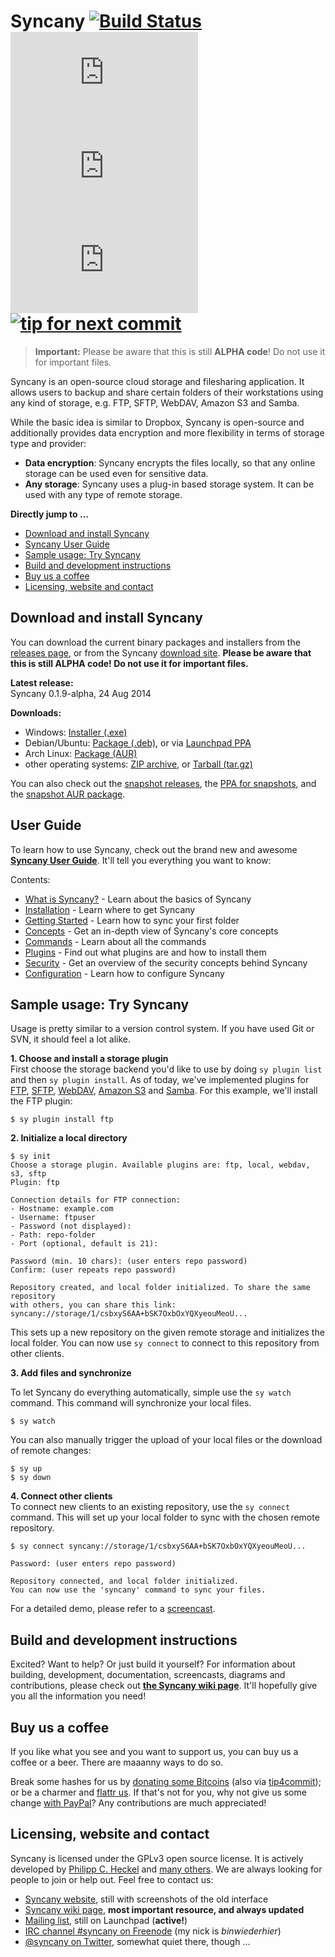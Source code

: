 Syncany [![Build Status](https://travis-ci.org/syncany/syncany.svg?branch=master)](https://travis-ci.org/syncany/syncany) [![Coverage Status](https://api.syncany.org/badge/coverage.php)](https://syncany.org/reports/coverage/) [![Test Status](https://api.syncany.org/badge/tests.php)](https://syncany.org/reports/tests/) [![Lines of Code](https://api.syncany.org/badge/lines.php)](https://syncany.org/reports/cloc.xml) [![tip for next commit](http://tip4commit.com/projects/822.svg)](http://tip4commit.com/github/syncany/syncany)
=======
> **Important:** Please be aware that this is still **ALPHA code**! Do not use it
                 for important files.

Syncany is an open-source cloud storage and filesharing application. It allows
users to backup and share certain folders of their workstations using any kind
of storage, e.g. FTP, SFTP, WebDAV, Amazon S3 and Samba.

While the basic idea is similar to Dropbox, Syncany is
open-source and additionally provides data encryption and more flexibility in
terms of storage type and provider:

- **Data encryption**: Syncany encrypts the files locally, so that any online
  storage can be used even for sensitive data.  
- **Any storage**: Syncany uses a plug-in based storage system. It can
  be used with any type of remote storage.


**Directly jump to ...**

- [Download and install Syncany](#download-and-install-syncany)
- [Syncany User Guide](#user-guide)
- [Sample usage: Try Syncany](#sample-usage-try-syncany)
- [Build and development instructions](#build-and-development-instructions)
- [Buy us a coffee](#buy-us-a-coffee)
- [Licensing, website and contact](#licensing-website-and-contact)


Download and install Syncany
----------------------------
You can download the current binary packages and installers from the [releases page](https://github.com/syncany/syncany/releases), or from the Syncany [download site](http://syncany.org/dist/). **Please be aware that this is still ALPHA code! Do not use it for important files.**

**Latest release:**   
Syncany 0.1.9-alpha, 24 Aug 2014

**Downloads:**   
- Windows: [Installer (.exe)](https://syncany.org/dist/releases/syncany-0.1.9-alpha.exe)
- Debian/Ubuntu: [Package (.deb)](https://syncany.org/dist/releases/syncany_0.1.9.alpha_all.deb), or via [Launchpad PPA](https://launchpad.net/~syncany/+archive/release)
- Arch Linux: [Package (AUR)](https://aur.archlinux.org/packages/syncany/)
- other operating systems: [ZIP archive](https://syncany.org/dist/releases/syncany-0.1.9-alpha.zip), or [Tarball (tar.gz)](https://syncany.org/dist/releases/syncany-0.1.9-alpha.tar.gz)

You can also check out the [snapshot releases](https://www.syncany.org/dist/snapshots/), the [PPA for snapshots](https://launchpad.net/~syncany/+archive/snapshot), and the [snapshot AUR package](https://aur.archlinux.org/packages/syncany-git/).

User Guide
----------
To learn how to use Syncany, check out the brand new and awesome **[Syncany User Guide](http://syncany.readthedocs.org/)**. It'll tell you everything you want to know:

Contents:
* [What is Syncany?](http://syncany.readthedocs.org/en/latest/what_is_syncany.html) - Learn about the basics of Syncany
* [Installation](http://syncany.readthedocs.org/en/latest/installation.html) - Learn where to get Syncany
* [Getting Started](http://syncany.readthedocs.org/en/latest/getting_started.html) - Learn how to sync your first folder
* [Concepts](http://syncany.readthedocs.org/en/latest/concepts.html) - Get an in-depth view of Syncany's core concepts
* [Commands](http://syncany.readthedocs.org/en/latest/commands.html) - Learn about all the commands
* [Plugins](http://syncany.readthedocs.org/en/latest/plugins.html) - Find out what plugins are and how to install them
* [Security](http://syncany.readthedocs.org/en/latest/security.html) - Get an overview of the security concepts behind Syncany
* [Configuration](http://syncany.readthedocs.org/en/latest/configuration.html) - Learn how to configure Syncany

Sample usage: Try Syncany
-------------------------

Usage is pretty similar to a version control system. If you have used Git or
SVN, it should feel a lot alike.

**1. Choose and install a storage plugin**   
First choose the storage backend you'd like to use by doing `sy plugin list` and then `sy plugin install`. As of today, we've implemented plugins for [FTP](https://github.com/syncany/syncany-plugin-ftp), [SFTP](https://github.com/syncany/syncany-plugin-sftp), [WebDAV](https://github.com/syncany/syncany-plugin-webdav), [Amazon S3](https://github.com/syncany/syncany-plugin-s3) and [Samba](https://github.com/syncany/syncany-plugin-samba). For this example, we'll install the FTP plugin:
```
$ sy plugin install ftp
```

**2. Initialize a local directory**

```
$ sy init
Choose a storage plugin. Available plugins are: ftp, local, webdav, s3, sftp
Plugin: ftp

Connection details for FTP connection:
- Hostname: example.com
- Username: ftpuser
- Password (not displayed): 
- Path: repo-folder
- Port (optional, default is 21): 

Password (min. 10 chars): (user enters repo password)
Confirm: (user repeats repo password)

Repository created, and local folder initialized. To share the same repository
with others, you can share this link: syncany://storage/1/csbxyS6AA+bSK7OxbOxYQXyeouMeoU...
```
        
This sets up a new repository on the given remote storage and initializes the
local folder. You can now use `sy connect` to connect to this repository
from other clients.

**3. Add files and synchronize**

To let Syncany do everything automatically, simple use the `sy watch` command. 
This command will synchronize your local files. 

```
$ sy watch 
```

You can also manually trigger the upload of your local files or the download of remote changes:

```
$ sy up
$ sy down
```

**4. Connect other clients**   
To connect new clients to an existing repository, use the `sy connect` command.
This will set up your local folder to sync with the chosen remote repository.

```
$ sy connect syncany://storage/1/csbxyS6AA+bSK7OxbOxYQXyeouMeoU...

Password: (user enters repo password)

Repository connected, and local folder initialized.
You can now use the 'syncany' command to sync your files.
```

For a detailed demo, please refer to a [screencast](https://github.com/syncany/syncany/wiki/Documentation).


Build and development instructions
----------------------------------
Excited? Want to help? Or just build it yourself? For information about building, development, documentation, screencasts, diagrams and contributions, please check out **[the Syncany wiki page](https://github.com/syncany/syncany/wiki)**. It'll hopefully give you all the information you need!


Buy us a coffee
---------------
If you like what you see and you want to support us, you can buy us a coffee or a beer. There are maaanny ways to do so.

Break some hashes for us by [donating some Bitcoins](https://blockchain.info/address/1626wjrw3uWk9adyjCfYwafw4sQWujyjn8) (also via [tip4commit](http://tip4commit.com/github/syncany/syncany)); or be a charmer and [flattr us](https://flattr.com/thing/290043/Syncany). If that's not for you, why not give us some change [with PayPal](http://www.syncany.org/donate.html)? Any contributions are much appreciated! 

 
Licensing, website and contact
------------------------------

Syncany is licensed under the GPLv3 open source license. It is actively developed by [Philipp C. Heckel](http://blog.philippheckel.com/) and [many others](https://github.com/syncany/syncany/graphs/contributors). We are always looking for people to join or help out. Feel free to contact us:

- [Syncany website](https://www.syncany.org/), still with screenshots of the old interface
- [Syncany wiki page](https://github.com/syncany/syncany/wiki), **most important resource, and always updated**
- [Mailing list](https://launchpad.net/~syncany-team), still on Launchpad (**active!**)
- [IRC channel #syncany on Freenode](https://webchat.freenode.net/?channels=syncany) (my nick is *binwiederhier*)
- [@syncany on Twitter](https://twitter.com/#!/syncany), somewhat quiet there, though ...
